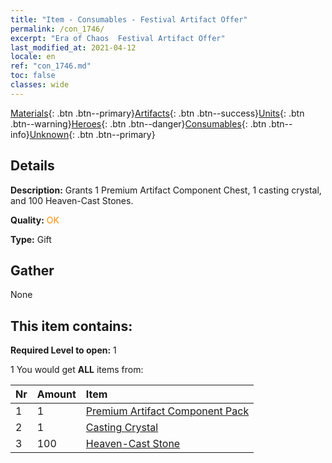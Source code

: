 ```yaml
---
title: "Item - Consumables - Festival Artifact Offer"
permalink: /con_1746/
excerpt: "Era of Chaos  Festival Artifact Offer"
last_modified_at: 2021-04-12
locale: en
ref: "con_1746.md"
toc: false
classes: wide
---
```

 [Materials](/Items/){: .btn .btn--primary}[Artifacts](/Items/Artifacts/){: .btn .btn--success}[Units](/Items/Units/){: .btn .btn--warning}[Heroes](/Items/Heroes/){: .btn .btn--danger}[Consumables](/Items/Consumables/){: .btn .btn--info}[Unknown](/Items/Unknown/){: .btn .btn--primary}

## Details
 **Description:** Grants 1 Premium Artifact Component Chest, 1 casting crystal, and 100 Heaven-Cast Stones.

 **Quality:** <span style="color: #FF8C00">OK</span>

 **Type:** Gift

## Gather

  None

## This item contains:

 **Required Level to open:** 1

 1 You would get **ALL** items  from:

  | Nr | Amount |     Item    |
  |:---|:-------|:------------|
  | 1 | 1 | [Premium Artifact Component Pack](/Items/con_1433/) | 
  | 2 | 1 | [Casting Crystal](/Items/art_189/) | 
  | 3 | 100 | [Heaven-Cast Stone](/Items/art_188/) | 
